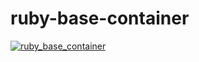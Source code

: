 # ruby-base-container

[![ruby_base_container](https://github.com/rodolfobandeira/ruby_base_container/actions/workflows/build_and_push_docker_image.yml/badge.svg?branch=release)](https://github.com/rodolfobandeira/ruby_base_container/actions/workflows/build_and_push_docker_image.yml)

